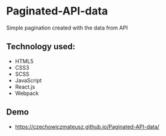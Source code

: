 # Paginated-API-data

Simple pagination created with the data from API

## Technology used:

* HTML5
* CSS3
* SCSS
* JavaScript
* React.js
* Webpack

## Demo

* https://czechowiczmateusz.github.io/Paginated-API-data/
